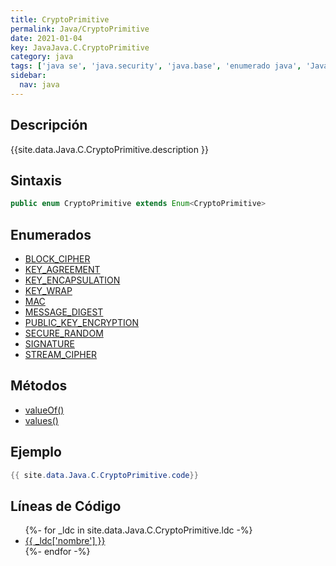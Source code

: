 ```yaml
---
title: CryptoPrimitive
permalink: Java/CryptoPrimitive
date: 2021-01-04
key: JavaJava.C.CryptoPrimitive
category: java
tags: ['java se', 'java.security', 'java.base', 'enumerado java', 'Java 1.7']
sidebar: 
  nav: java
---
```


## Descripción
{{site.data.Java.C.CryptoPrimitive.description }}

## Sintaxis
~~~java
public enum CryptoPrimitive extends Enum<CryptoPrimitive>
~~~

## Enumerados
* [BLOCK_CIPHER](/Java/CryptoPrimitive/BLOCK_CIPHER)
* [KEY_AGREEMENT](/Java/CryptoPrimitive/KEY_AGREEMENT)
* [KEY_ENCAPSULATION](/Java/CryptoPrimitive/KEY_ENCAPSULATION)
* [KEY_WRAP](/Java/CryptoPrimitive/KEY_WRAP)
* [MAC](/Java/CryptoPrimitive/MAC)
* [MESSAGE_DIGEST](/Java/CryptoPrimitive/MESSAGE_DIGEST)
* [PUBLIC_KEY_ENCRYPTION](/Java/CryptoPrimitive/PUBLIC_KEY_ENCRYPTION)
* [SECURE_RANDOM](/Java/CryptoPrimitive/SECURE_RANDOM)
* [SIGNATURE](/Java/CryptoPrimitive/SIGNATURE)
* [STREAM_CIPHER](/Java/CryptoPrimitive/STREAM_CIPHER)

## Métodos
* [valueOf()](/Java/CryptoPrimitive/valueOf)
* [values()](/Java/CryptoPrimitive/values)

## Ejemplo
~~~java
{{ site.data.Java.C.CryptoPrimitive.code}}
~~~

## Líneas de Código
<ul>
{%- for _ldc in site.data.Java.C.CryptoPrimitive.ldc -%}
   <li>
       <a href="{{_ldc['url'] }}">{{ _ldc['nombre'] }}</a>
   </li>
{%- endfor -%}
</ul>
